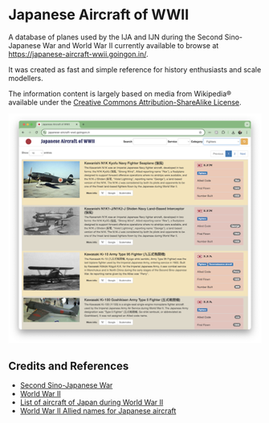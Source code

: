 # Japanese Aircraft of WWII

A database of planes used by the IJA and IJN during the Second Sino-Japanese War and World War II currently available to browse at <https://japanese-aircraft-wwii.goingon.in/>.

It was created as fast and simple reference for history enthusiasts and scale modellers.

The information content is largely based on media from Wikipedia®  available under the
[Creative Commons Attribution-ShareAlike License](https://creativecommons.org/licenses/by-sa/4.0/deed.en).

[![web_example](/assets/web_example.png)](https://japanese-aircraft-wwii.goingon.in/)

## Credits and References

* [Second Sino-Japanese War](https://en.wikipedia.org/wiki/Second_Sino-Japanese_War)
* [World War II](https://en.wikipedia.org/wiki/World_War_II)
* [List of aircraft of Japan during World War II](https://en.wikipedia.org/wiki/List_of_aircraft_of_Japan_during_World_War_II)
* [World War II Allied names for Japanese aircraft](https://en.wikipedia.org/wiki/World_War_II_Allied_names_for_Japanese_aircraft)
